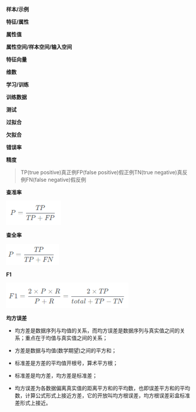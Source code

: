 **样本/示例**

**特征/属性**

**属性值**

**属性空间/样本空间/输入空间**

**特征向量**

**维数**

**学习/训练**

**训练数据**

**测试**

**过拟合**

**欠拟合**

**错误率**

**精度**

> TP(true positive)真正例FP(false positive)假正例TN(true negative)真反例FN(false negative)假反例


**查准率**

![](../../assets/images/ML/attachments/[ML入门]概念篇(2)_image_0.png)




**查全率**

![](../../assets/images/ML/attachments/[ML入门]概念篇(2)_image_1.png)




**F1**

![](../../assets/images/ML/attachments/[ML入门]概念篇(2)_image_2.png)




**均方误差**

- 均方差是数据序列与均值的关系，而均方误差是数据序列与真实值之间的关系；重点在于均值与真实值之间的关系；

- 方差是数据与均值(数学期望)之间的平方和；

- 标准差是方差的平均值开根号，算术平方根；

- 标准差是均方差，均方差是标准差；

- 均方误差为各数据偏离真实值的距离平方和的平均数，也即误差平方和的平均数，计算公式形式上接近方差，它的开放叫均方根误差，均方根误差彩盒标准差形式上接近。